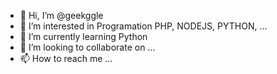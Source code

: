 - 👋 Hi, I’m @geekggle
- 👀 I’m interested in Programation PHP, NODEJS, PYTHON, ...
- 🌱 I’m currently learning Python
- 💞️ I’m looking to collaborate on ...
- 📫 How to reach me ...

<!---
geekggle/geekggle is a ✨ special ✨ repository because its `README.md` (this file) appears on your GitHub profile.
You can click the Preview link to take a look at your changes.
--->
